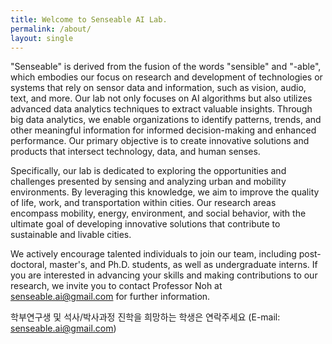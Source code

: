 ```yaml
---
title: Welcome to Senseable AI Lab.
permalink: /about/
layout: single
---
```

"Senseable" is derived from the fusion of the words "sensible" and "-able", 
which embodies our focus on research and development of technologies or systems that rely on sensor data and information, such as vision, audio, text, and more. Our lab not only focuses on AI algorithms but also utilizes advanced data analytics techniques to extract valuable insights. Through big data analytics, we enable organizations to identify patterns, trends, and other meaningful information for informed decision-making and enhanced performance. Our primary objective is to create innovative solutions and products that intersect technology, data, and human senses.    

Specifically, our lab is dedicated to exploring the opportunities and challenges presented by sensing and analyzing urban and mobility environments. By leveraging this knowledge, we aim to improve the quality of life, work, and transportation within cities. Our research areas encompass mobility, energy, environment, and social behavior, with the ultimate goal of developing innovative solutions that contribute to sustainable and livable cities.
    
We actively encourage talented individuals to join our team, including post-doctoral, master's, and Ph.D. students, as well as undergraduate interns. If you are interested in advancing your skills and making contributions to our research, we invite you to contact Professor Noh at senseable.ai@gmail.com for further information.
  
학부연구생 및 석사/박사과정 진학을 희망하는 학생은 연락주세요 (E-mail: senseable.ai@gmail.com)



